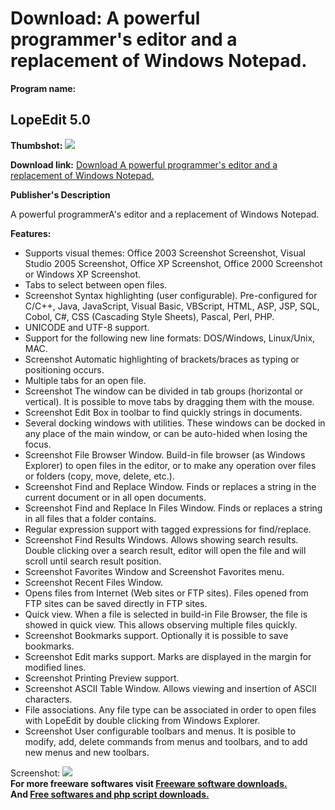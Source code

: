 # Download: A powerful programmer's editor and a replacement of Windows Notepad.

**Program name:**

## LopeEdit 5.0

  
**Thumbshot:** ![](http://www.freewarefiles.com/screenshot/lopeedit_md.gif)   
  
**Download link:** [Download A powerful programmer's editor and a replacement of Windows Notepad.](http://freesoftwares.boysofts.com/LopeEdit_program_18045.html)  
  


**Publisher's Description**  
  


A powerful programmerA's editor and a replacement of Windows Notepad. 

**Features:**

  * Supports visual themes: Office 2003 Screenshot Screenshot, Visual Studio 2005 Screenshot, Office XP Screenshot, Office 2000 Screenshot or Windows XP Screenshot. 
  * Tabs to select between open files. 
  * Screenshot Syntax highlighting (user configurable). Pre-configured for C/C++, Java, JavaScript, Visual Basic, VBScript, HTML, ASP, JSP, SQL, Cobol, C#, CSS (Cascading Style Sheets), Pascal, Perl, PHP. 
  * UNICODE and UTF-8 support. 
  * Support for the following new line formats: DOS/Windows, Linux/Unix, MAC. 
  * Screenshot Automatic highlighting of brackets/braces as typing or positioning occurs. 
  * Multiple tabs for an open file. 
  * Screenshot The window can be divided in tab groups (horizontal or vertical). It is possible to move tabs by dragging them with the mouse. 
  * Screenshot Edit Box in toolbar to find quickly strings in documents. 
  * Several docking windows with utilities. These windows can be docked in any place of the main window, or can be auto-hided when losing the focus. 
  * Screenshot File Browser Window. Build-in file browser (as Windows Explorer) to open files in the editor, or to make any operation over files or folders (copy, move, delete, etc.). 
  * Screenshot Find and Replace Window. Finds or replaces a string in the current document or in all open documents. 
  * Screenshot Find and Replace In Files Window. Finds or replaces a string in all files that a folder contains. 
  * Regular expression support with tagged expressions for find/replace. 
  * Screenshot Find Results Windows. Allows showing search results. Double clicking over a search result, editor will open the file and will scroll until search result position. 
  * Screenshot Favorites Window and Screenshot Favorites menu. 
  * Screenshot Recent Files Window. 
  * Opens files from Internet (Web sites or FTP sites). Files opened from FTP sites can be saved directly in FTP sites. 
  * Quick view. When a file is selected in build-in File Browser, the file is showed in quick view. This allows observing multiple files quickly. 
  * Screenshot Bookmarks support. Optionally it is possible to save bookmarks. 
  * Screenshot Edit marks support. Marks are displayed in the margin for modified lines. 
  * Screenshot Printing Preview support. 
  * Screenshot ASCII Table Window. Allows viewing and insertion of ASCII characters. 
  * File associations. Any file type can be associated in order to open files with LopeEdit by double clicking from Windows Explorer. 
  * Screenshot User configurable toolbars and menus. It is posible to modify, add, delete commands from menus and toolbars, and to add new menus and new toolbars. 

  
  
Screenshot: ![](http://www.freewarefiles.com/screenshot/lopeedit.gif)   
**For more freeware softwares visit [Freeware software downloads.](http://freesoftwares.boysofts.com/)**   
**And [Free softwares and php script downloads.](http://www.boysofts.com/)**
